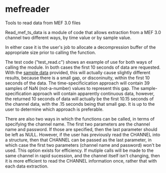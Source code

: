 # mefreader
Tools to read data from MEF 3.0 files

Read_mef_ts_data is a module of code that allows extraction from a MEF 3.0 channel two different ways, by time value or by sample value.

In either case it is the user's job to allocate a decompression buffer of the appropriate size prior to calling the function.

The test code ("test_read.c") shows an example of use for both ways of calling the module.  In both cases the first 10 seconds of data are requested.  With the [sample data](github.com/msel-source/sampledata) provided, this will actually cause slightly different results, because there is a small gap, or disconinuity, within the first 10 seconds of the data.  The time-specificication approach will contain 39 samples of NaN (not-a-number) values to represent this gap.  The sample-specification approach will contain apparently continuous data, however, the returned 10 seconds of data will actually be the first 10.15 seconds of the channel data, with the .15 seconds being that small gap.  It is up to the user to determine which approach is preferable.

There are also two ways in which the functions can be called, in terms of specifying the channel name.  The first two parameters are the channel name and password.  If those are specified, then the last parameter should be left as NULL.  However, if the user has previously read the CHANNEL into a structure, then that CHANNEL can be passed as the last parameter, in which case the first two parameters (channel name and password) won't be used.  This option exists for efficiency.  If mutiple calls will be made to the same channel in rapid sucession, and the channel itself isn't changing, then it is more efficient to read the CHANNEL information once, rather that with each data extraction.
